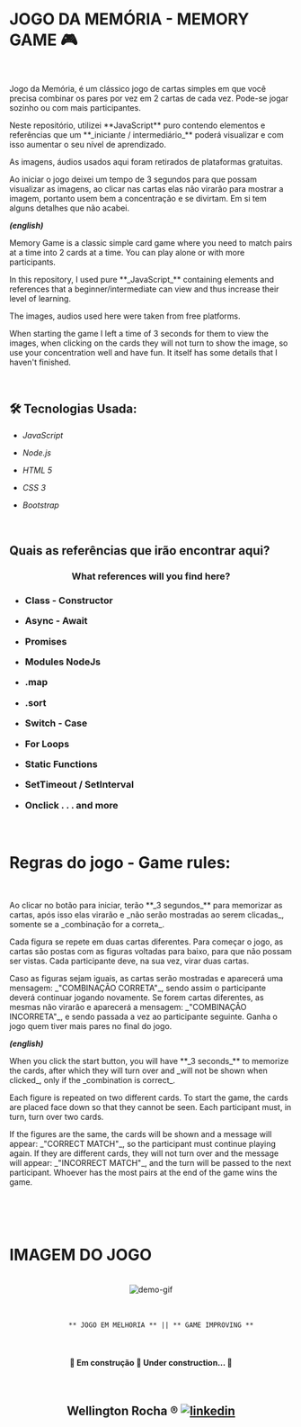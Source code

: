 # JOGO DA MEMÓRIA - MEMORY GAME :video_game:
<br>
<p>Jogo da Memória, é um clássico jogo de cartas simples em que você precisa combinar os pares por vez em 2 cartas de cada vez. Pode-se jogar sozinho ou com mais participantes.</p> 

<p>Neste repositório, utilizei **JavaScript** puro contendo elementos e referências que um **_iniciante / intermediário_** poderá visualizar e com isso aumentar o seu nível de aprendizado.</p>

<p>As imagens, áudios usados aqui foram retirados de plataformas gratuitas.</p> 

<p>Ao iniciar o jogo deixei um tempo de 3 segundos para que possam visualizar as imagens, ao clicar nas cartas elas não virarão para mostrar a imagem, portanto usem bem a concentração e se divirtam. Em si tem alguns detalhes que não acabei.</p> 

 **_(english)_**

<p>Memory Game is a classic simple card game where you need to match pairs at a time into 2 cards at a time. You can play alone or with more participants.</p>

<p>In this repository, I used pure **_JavaScript_** containing elements and references that a beginner/intermediate can view and thus increase their level of learning.</p>

<p>The images, audios used here were taken from free platforms.</p>

<p>When starting the game I left a time of 3 seconds for them to view the images, when clicking on the cards they will not turn to show the image, so use your concentration well and have fun. It itself has some details that I haven't finished.</p>
<br>

## 🛠 Tecnologias Usada:

- _JavaScript_

- _Node.js_

- _HTML 5_

- _CSS 3_
  
- _Bootstrap_

<br>

## Quais as referências que irão encontrar aqui?

  <h3 align="center"> What references will you find here?<h3>

- Class - Constructor

- Async - Await

- Promises

- Modules NodeJs

- .map

- .sort

- Switch - Case

- For Loops

- Static Functions

- SetTimeout / SetInterval

- Onclick . . . and more

<br>


# Regras do jogo - Game rules:
<br>
<p>Ao clicar no botão para iniciar, terão **_3 segundos_** para memorizar as cartas, após isso elas virarão e _não serão mostradas ao serem clicadas_, somente se a _combinação for a correta_.</p>

<p>Cada figura se repete em duas cartas diferentes. Para começar o jogo, as cartas são postas com as figuras voltadas para baixo, para que não possam ser vistas. Cada participante deve, na sua vez, virar duas cartas.</p> 

<p>Caso as figuras sejam iguais, as cartas serão mostradas e aparecerá uma mensagem: _"COMBINAÇÃO CORRETA"_, sendo assim o participante deverá continuar jogando novamente. Se forem cartas diferentes, as mesmas não virarão e aparecerá a mensagem: _"COMBINAÇÃO INCORRETA"_, e sendo passada a vez ao participante seguinte. Ganha o jogo quem tiver mais pares no final do jogo.</p>

**_(english)_** 

<p>When you click the start button, you will have **_3 seconds_** to memorize the cards, after which they will turn over and _will not be shown when clicked_, only if the _combination is correct_.</p>

<p>Each figure is repeated on two different cards. To start the game, the cards are placed face down so that they cannot be seen. Each participant must, in turn, turn over two cards.</p>

<p>If the figures are the same, the cards will be shown and a message will appear: _"CORRECT MATCH"_, so the participant must continue playing again. If they are different cards, they will not turn over and the message will appear: _"INCORRECT MATCH"_, and the turn will be passed to the next participant. Whoever has the most pairs at the end of the game wins the game.</p>
<br>
<br>
<br>
<h1>IMAGEM DO JOGO</h1><br>
<div align="center">
<img src="./Github/Jogo%20da%20Memoria.gif" alt="demo-gif" height="" width="">
</div>

<br>
<br>
<div align="center">

~~~
     ** JOGO EM MELHORIA ** || ** GAME IMPROVING **
~~~
</div>
<br>
<h4 align="center"> 
	🚧  Em construção 🚀 Under construction...  🚧
</h4>
<br>
<p></p>


<h2 align="center"> Wellington Rocha ® <a href="https://www.linkedin.com/in/wellingtonrr/"><img alt="linkedin"  src="https://camo.githubusercontent.com/6dc9828248fb64760c234f5b24c275a4912e9bb546c281d0c8e67cecb3381669/68747470733a2f2f696d672e736869656c64732e696f2f62616467652f2d4c696e6b6564496e2d626c75653f7374796c653d666c6174266c6f676f3d4c696e6b6564696e266c6f676f436f6c6f723d7768697465">



